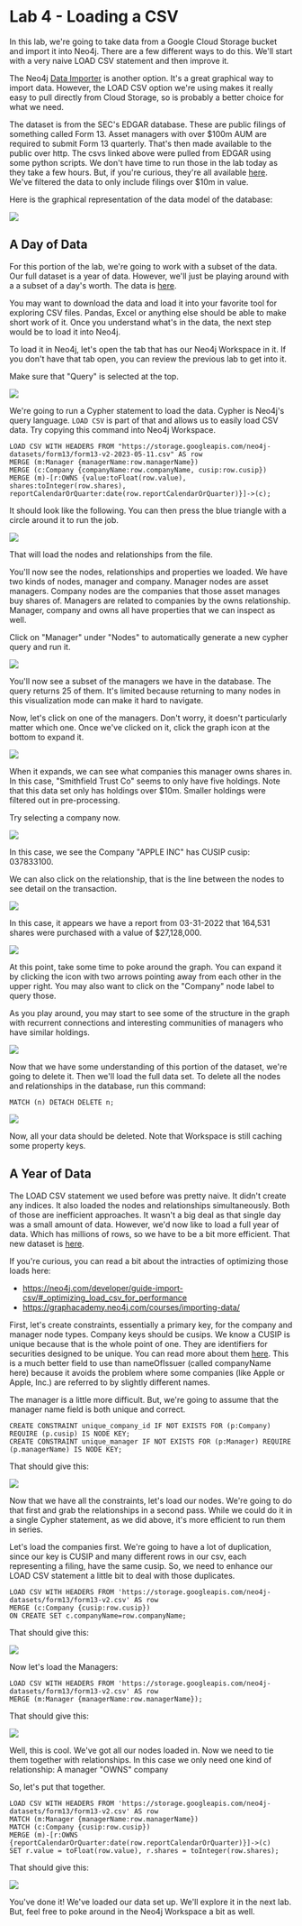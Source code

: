 # Lab 4 - Loading a CSV
In this lab, we're going to take data from a Google Cloud Storage bucket and import it into Neo4j.  There are a few different ways to do this.  We'll start with a very naive LOAD CSV statement and then improve it.  

The Neo4j [Data Importer](https://data-importer.neo4j.io/) is another option.  It's a great graphical way to import data.  However, the LOAD CSV option we're using makes it really easy to pull directly from Cloud Storage, so is probably a better choice for what we need.

The dataset is from the SEC's EDGAR database.  These are public filings of something called Form 13.  Asset managers with over \$100m AUM are required to submit Form 13 quarterly.  That's then made available to the public over http.  The csvs linked above were pulled from EDGAR using some python scripts.  We don't have time to run those in the lab today as they take a few hours.  But, if you're curious, they're all available [here](https://github.com/neo4j-partners/neo4j-sec-edgar-form13).  We've filtered the data to only include filings over $10m in value.

Here is the graphical representation of the data model of the database:

![](images/00-Graph_data_model.png)

## A Day of Data
For this portion of the lab, we're going to work with a subset of the data.  Our full dataset is a year of data.  However, we'll just be playing around with a a subset of a day's worth.  The data is [here](https://storage.googleapis.com/neo4j-datasets/form13/form13-v2-2023-05-11.csv).

You may want to download the data and load it into your favorite tool for exploring CSV files.  Pandas, Excel or anything else should be able to make short work of it.  Once you understand what's in the data, the next step would be to load it into Neo4j.

To load it in Neo4j, let's open the tab that has our Neo4j Workspace in it.  If you don't have that tab open, you can review the previous lab to get into it.

Make sure that "Query" is selected at the top.

![](images/01-workspace.png)

We're going to run a Cypher statement to load the data.  Cypher is Neo4j's query language.  `LOAD CSV` is part of that and allows us to easily load CSV data.  Try copying this command into Neo4j Workspace.

    LOAD CSV WITH HEADERS FROM "https://storage.googleapis.com/neo4j-datasets/form13/form13-v2-2023-05-11.csv" AS row
    MERGE (m:Manager {managerName:row.managerName})
    MERGE (c:Company {companyName:row.companyName, cusip:row.cusip})
    MERGE (m)-[r:OWNS {value:toFloat(row.value), shares:toInteger(row.shares), reportCalendarOrQuarter:date(row.reportCalendarOrQuarter)}]->(c);

It should look like the following.  You can then press the blue triangle with a circle around it to run the job.

![](images/02-cypher.png)

That will load the nodes and relationships from the file.

You'll now see the nodes, relationships and properties we loaded.  We have two kinds of nodes, manager and company.  Manager nodes are asset managers.  Company nodes are the companies that those asset manages buy shares of.  Managers are related to companies by the owns relationship.  Manager, company and owns all have properties that we can inspect as well.

Click on "Manager" under "Nodes" to automatically generate a new cypher query and run it.

![](images/03-runcypher.png)

You'll now see a subset of the managers we have in the database.  The query returns 25 of them.  It's limited because returning to many nodes in this visualization mode can make it hard to navigate.

Now, let's click on one of the managers.  Don't worry, it doesn't particularly matter which one.  Once we've clicked on it, click the graph icon at the bottom to expand it.

![](images/04-manager.png)

When it expands, we can see what companies this manager owns shares in.  In this case, "Smithfield Trust Co" seems to only have five holdings.  Note that this data set only has holdings over $10m.  Smaller holdings were filtered out in pre-processing.

Try selecting a company now.

![](images/05-manager.png)

In this case, we see the Company "APPLE INC" has CUSIP cusip: 037833100.

We can also click on the relationship, that is the line between the nodes to see detail on the transaction.

![](images/06-company.png)

In this case, it appears we have a report from 03-31-2022 that 164,531 shares were purchased with a value of $27,128,000.

![](images/07-relationship.png)

At this point, take some time to poke around the graph.  You can expand it by clicking the icon with two arrows pointing away from each other in the upper right.  You may also want to click on the "Company" node label to query those.

As you play around, you may start to see some of the structure in the graph with recurrent connections and interesting communities of managers who have similar holdings.

![](images/08-nodes.png)

Now that we have some understanding of this portion of the dataset, we're going to delete it.  Then we'll load the full data set.  To delete all the nodes and relationships in the database, run this command:

    MATCH (n) DETACH DELETE n;

![](images/09-delete.png)

Now, all your data should be deleted.  Note that Workspace is still caching some property keys.

## A Year of Data
The LOAD CSV statement we used before was pretty naive.  It didn't create any indices.  It also loaded the nodes and relationships simultaneously.  Both of those are inefficient approaches.  It wasn't a big deal as that single day was a small amount of data.  However, we'd now like to load a full year of data. Which has millions of rows, so we have to be a bit more efficient.  That new dataset is [here](https://storage.googleapis.com/neo4j-datasets/form13/form13-v2.csv).

If you're curious, you can read a bit about the intracties of optimizing those loads here:

* https://neo4j.com/developer/guide-import-csv/#_optimizing_load_csv_for_performance
* https://graphacademy.neo4j.com/courses/importing-data/

First, let's create constraints, essentially a primary key, for the company and manager node types.  Company keys should be cusips.  We know a CUSIP is unique because that is the whole point of one.  They are identifiers for securities designed to be unique.  You can read more about them [here](https://www.cusip.com).  This is a much better field to use than nameOfIssuer (called companyName here) because it avoids the problem where some companies (like Apple or Apple, Inc.) are referred to by slightly different names.

The manager is a little more difficult.  But, we're going to assume that the manager name field is both unique and correct.

    CREATE CONSTRAINT unique_company_id IF NOT EXISTS FOR (p:Company) REQUIRE (p.cusip) IS NODE KEY;
    CREATE CONSTRAINT unique_manager IF NOT EXISTS FOR (p:Manager) REQUIRE (p.managerName) IS NODE KEY;

That should give this:

![](images/10-constraint.png)


Now that we have all the constraints, let's load our nodes.  We're going to do that first and grab the relationships in a second pass.  While we could do it in a single Cypher statement, as we did above, it's more efficient to run them in series.

Let's load the companies first.  We're going to have a lot of duplication, since our key is CUSIP and many different rows in our csv, each representing a filing, have the same cusip.  So, we need to enhance our LOAD CSV statement a little bit to deal with those duplicates.

    LOAD CSV WITH HEADERS FROM 'https://storage.googleapis.com/neo4j-datasets/form13/form13-v2.csv' AS row
    MERGE (c:Company {cusip:row.cusip})
    ON CREATE SET c.companyName=row.companyName;

That should give this:

![](images/11-company.png)

Now let's load the Managers:

    LOAD CSV WITH HEADERS FROM 'https://storage.googleapis.com/neo4j-datasets/form13/form13-v2.csv' AS row
    MERGE (m:Manager {managerName:row.managerName});

That should give this:

![](images/12-manager.png)


Well, this is cool.  We've got all our nodes loaded in.  Now we need to tie them together with relationships.  In this case we only need one kind of relationship: A manager "OWNS" company


So, let's put that together.

    LOAD CSV WITH HEADERS FROM 'https://storage.googleapis.com/neo4j-datasets/form13/form13-v2.csv' AS row
    MATCH (m:Manager {managerName:row.managerName})
    MATCH (c:Company {cusip:row.cusip})
    MERGE (m)-[r:OWNS {reportCalendarOrQuarter:date(row.reportCalendarOrQuarter)}]->(c)
    SET r.value = toFloat(row.value), r.shares = toInteger(row.shares);

That should give this:

![](images/13-owns.png)

You've done it!  We've loaded our data set up.  We'll explore it in the next lab.  But, feel free to poke around in the Neo4j Workspace a bit as well.
